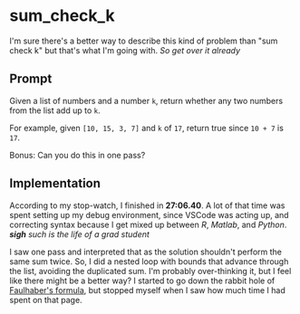 # sum_check_k

I'm sure there's a better way to describe this kind of problem than "sum check k" but that's what I'm going with. *So get over it already*

## Prompt
Given a list of numbers and a number `k`, return whether any two numbers from the list add up to `k`.

For example, given `[10, 15, 3, 7]` and `k` of `17`, return true since `10 + 7` is `17`.

Bonus: Can you do this in one pass?

## Implementation
According to my stop-watch, I finished in **27:06.40**. A lot of that time was spent setting up my debug environment, since VSCode was acting up, and correcting syntax because I get mixed up between *R*, *Matlab*, and *Python*. *__sigh__ such is the life of a grad student*

I saw <quote> one pass </quote> and interpreted that as the solution shouldn't perform the same sum twice. So, I did a nested loop with bounds that advance through the list, avoiding the duplicated sum. I'm probably over-thinking it, but I feel like there might be a better way? I started to go down the rabbit hole of [Faulhaber's formula](https://en.wikipedia.org/wiki/Faulhaber's_formula), but stopped myself when I saw how much time I had spent on that page.
